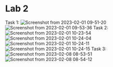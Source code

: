# Lab 2
Task 1:
![Screenshot from 2023-02-01 09-51-20](https://user-images.githubusercontent.com/94800480/215954781-ae71889b-41ee-4209-aa63-2e5f10218a19.png)
![Screenshot from 2023-02-01 09-53-36](https://user-images.githubusercontent.com/94800480/215954864-5d777dba-3f8d-450d-a68e-518aabc8e494.png)
Task 2:
![Screenshot from 2023-02-01 10-23-54](https://user-images.githubusercontent.com/94800480/215958734-39890ee4-1b8a-41a0-8f77-cb65244639b9.png)
![Screenshot from 2023-02-01 10-24-04](https://user-images.githubusercontent.com/94800480/215958755-a8cf36d5-3608-4767-91d1-6a662f0fd9b9.png)
![Screenshot from 2023-02-01 10-24-11](https://user-images.githubusercontent.com/94800480/215958784-cb62e3fd-8745-4c35-ac4f-8c8f2c0b707c.png)
![Screenshot from 2023-02-01 10-24-15](https://user-images.githubusercontent.com/94800480/215958820-b4628b25-0ff6-416a-bfa1-1bce31a8ba6c.png)
Task 3:
![Screenshot from 2023-02-08 08-53-51](https://user-images.githubusercontent.com/94800480/217431008-b9118da0-8567-4218-a1b0-3a8ce71ac4dc.png)
![Screenshot from 2023-02-08 08-54-12](https://user-images.githubusercontent.com/94800480/217431027-522d6a30-094c-4a20-9e8b-0454bfe7c6de.png)
